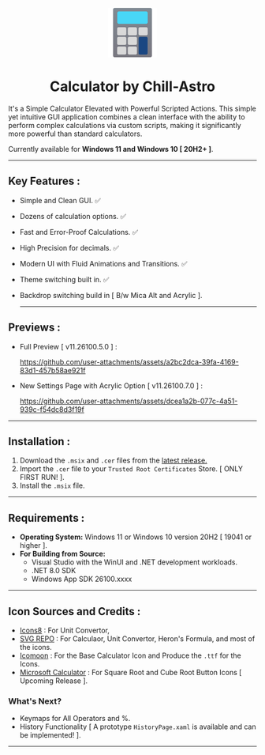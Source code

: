 <p align="center">
  <img src="https://github.com/Chill-Astro/Calculator/blob/main/Assets/StoreLogo.scale-400.png" width="100px" height="100px" alt="Calculator Logo">
</p>
<h1 align="center">Calculator by Chill-Astro</h1>

It's a Simple Calculator Elevated with Powerful Scripted Actions. This simple yet intuitive GUI application combines a clean interface with the ability to perform complex calculations via custom scripts, making it significantly more powerful than standard calculators.

Currently available for **Windows 11 and Windows 10 [ 20H2+ ]**.

---

## Key Features :

- Simple and Clean GUI. ✅
- Dozens of calculation options. ✅
- Fast and Error-Proof Calculations. ✅
- High Precision for decimals. ✅
- Modern UI with Fluid Animations and Transitions. ✅
- Theme switching built in. ✅
- Backdrop switching build in [ B/w Mica Alt and Acrylic ].
  
  ---

## Previews :

- Full Preview [ v11.26100.5.0 ] :

  https://github.com/user-attachments/assets/a2bc2dca-39fa-4169-83d1-457b58ae921f

- New Settings Page with Acrylic Option [ v11.26100.7.0 ] :
  
   https://github.com/user-attachments/assets/dcea1a2b-077c-4a51-939c-f54dc8d3f19f

---

## Installation : 

1.  Download the `.msix` and `.cer` files from the [latest release.](https://github.com/Chill-Astro/Calculator/releases/latest)
2.  Import the `.cer` file to your `Trusted Root Certificates` Store. [ ONLY FIRST RUN! ].
3.  Install the `.msix` file.

---

## Requirements :

* **Operating System:** Windows 11 or Windows 10 version 20H2 [ 19041 or higher ].
* **For Building from Source:**
    * Visual Studio with the WinUI and .NET development workloads.
    * .NET 8.0 SDK
    * Windows App SDK 26100.xxxx

---

## Icon Sources and Credits :

- [Icons8](https://icons8.com) : For Unit Convertor, 
- [SVG REPO](https://www.svgrepo.com/) : For Calculaor, Unit Convertor, Heron's Formula, and most of the icons.
- [Icomoon](https://icomoon.io/) : For the Base Calculator Icon and Produce the `.ttf` for the Icons.
- [Microsoft Calculator](https://github.com/microsoft/calculator) : For Square Root and Cube Root Button Icons [ Upcoming Release ].

### What's Next?

* Keymaps for All Operators and %.
* History Functionality [ A prototype `HistoryPage.xaml` is available and can be implemented! ].

---
